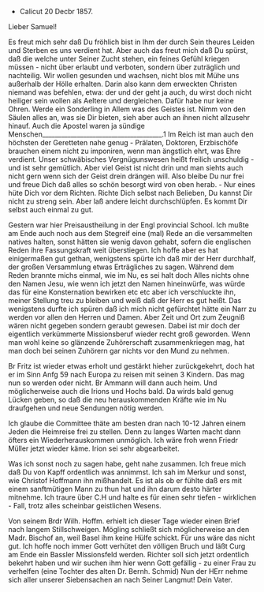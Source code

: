 + Calicut 20 Decbr 1857.

Lieber Samuel!

Es freut mich sehr daß Du fröhlich bist in Ihm der durch Sein theures Leiden und Sterben es uns verdient hat. Aber auch das freut mich daß Du spürst, daß die welche unter Seiner Zucht stehen, ein feines Gefühl kriegen müssen - nicht über erlaubt und verboten, sondern über zuträglich und nachteilig. Wir wollen gesunden und wachsen, nicht blos mit Mühe uns außerhalb der Hölle erhalten. Darin also kann dem erweckten Christen niemand was befehlen, etwa: der und der geht ja auch, du wirst doch nicht heiliger sein wollen als Aeltere und dergleichen. Dafür habe nur keine Ohren. Werde ein Sonderling in Allem was des Geistes ist. Nimm von den Säulen alles an, was sie Dir bieten, sieh aber auch an ihnen nicht allzusehr hinauf. Auch die Apostel waren ja sündige Menschen______________________________________.1 Im Reich ist man auch den höchsten der Geretteten nahe genug - Prälaten, Doktoren, Erzbischöfe brauchen einem nicht zu imponiren, wenn man ängstlich ehrt, was Ehre verdient. Unser schwäbisches Vergnügunswesen heißt freilich unschuldig - und ist sehr gemütlich. Aber viel Geist ist nicht drin und man siehts auch nicht gern wenn sich der Geist drein drängen will. Also bleibe Du nur frei und freue Dich daß alles so schön besorgt wird von oben herab. - Nur eines hüte Dich vor dem Richten. Richte Dich selbst nach Belieben, Du kannst Dir nicht zu streng sein. Aber laß andere leicht durchschlüpfen. Es kommt Dir selbst auch einmal zu gut.

Gestern war hier Preisaustheilung in der Engl provincial School. Ich mußte am Ende auch noch aus dem Stegreif eine (mal) Rede an die versammelten natives halten, sonst hätten sie wenig davon gehabt, sofern die englischen Reden ihre Fassungskraft weit überstiegen. Ich hoffe aber es hat einigermaßen gut gethan, wenigstens spürte ich daß mir der Herr durchhalf, der großen Versammlung etwas Erträgliches zu sagen. Während dem Reden brannte michs einmal, wie im Nu, es sei halt doch Alles nichts ohne den Namen Jesu, wie wenn ich jetzt den Namen hineinwürfe, was würde das für eine Konsternation bewirken etc etc aber ich verschluckte ihn, meiner Stellung treu zu bleiben und weiß daß der Herr es gut heißt. Das wenigstens durfte ich spüren daß ich mich nicht gefürchtet hätte ein Narr zu werden vor allen den Herren und Damen. Aber Zeit und Ort zum Zeugniß wären nicht gegeben sondern geraubt gewesen. Dabei ist mir doch der eigentlich verkümmerte Missionsberuf wieder recht groß geworden. Wenn man wohl keine so glänzende Zuhörerschaft zusammenkriegen mag, hat man doch bei seinen Zuhörern gar nichts vor den Mund zu nehmen.

Br Fritz ist wieder etwas erholt und gestärkt hieher zurückgekehrt, doch hat er im Sinn Anfg 59 nach Europa zu reisen mit seinen 3 Kindern. Das mag nun so werden oder nicht. Br Ammann will dann auch heim. Und möglicherweise auch die Irions und Hochs bald. Da wirds bald genug Lücken geben, so daß die neu herauskommenden Kräfte wie im Nu draufgehen und neue Sendungen nötig werden.

Ich glaube die Committee thäte am besten dran nach 10-12 Jahren einem Jeden die Heimreise frei zu stellen. Denn zu langes Warten macht dann öfters ein Wiederherauskommen unmöglich. Ich wäre froh wenn Friedr Müller jetzt wieder käme. Irion sei sehr abgearbeitet.

Was ich sonst noch zu sagen habe, geht nahe zusammen. Ich freue mich daß Du von Kapff ordentlich was annimmst. Ich sah im Merkur und sonst, wie Christof Hoffmann ihn mißhandelt. Es ist als ob er fühlte daß ers mit einem sanftmütigen Mann zu thun hat und ihn darum desto härter mitnehme. Ich traure über C.H und halte es für einen sehr tiefen - wirklichen - Fall, trotz alles scheinbar geistlichen Wesens.

Von seinem Brdr Wilh. Hoffm. erhielt ich dieser Tage wieder einen Brief nach langem Stillschweigen. Mögling schließt sich möglicherweise an den Madr. Bischof an, weil Basel ihm keine Hülfe schickt. Für uns wäre das nicht gut. Ich hoffe noch immer Gott verhütet den völligen Bruch und läßt Curg am Ende ein Bassler Missionsfeld werden. Richter soll sich jetzt ordentlich bekehrt haben und wir suchen ihm hier wenn Gott gefällig - zu einer Frau zu verhelfen (eine Tochter des alten Dr. Bernh. Schmid) Nun der HErr nehme sich aller unserer Siebensachen an nach Seiner Langmut!  Dein Vater.

